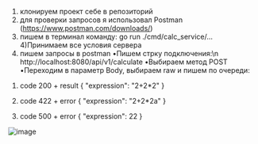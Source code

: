 1) клонируем проект себе в репозиторий
2) для проверки запросов я использовал Postman (https://www.postman.com/downloads/)
3) пишем в терминал команду: 
go run ./cmd/calc_service/...
4)Принимаем все условия сервера
5) пишем запросы в postman 
•Пишем стрку подключения:\n
http://localhost:8080/api/v1/calculate
•Выбираем метод POST
•Переходим в параметр Body, выбираем raw и пишем по очереди:
1. code 200 + result
{
    "expression": "2+2*2"
}

2. code 422 + error
{
    "expression": "2+2*2a"
}

3. code 500 + error
{
    "expression": 22
}

![image](https://github.com/user-attachments/assets/d3c14530-ee70-4ceb-9ae4-ff08fb07d524)
